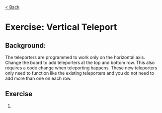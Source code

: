 [< Back](../README.md)

# Exercise: Vertical Teleport

## Background:

The teleporters are programmed to work only on the horizontal axis. Change the board to add teleporters at the top and
bottom row. This also requires a code change when teleporting happens. These new teleporters only need to function like
the existing teleporters and you do not need to add more than one on each row.

## Exercise

1.
